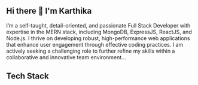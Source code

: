 ## Hi there 👋 I'm Karthika


I’m a self-taught, detail-oriented, and passionate Full Stack Developer with expertise in the MERN stack, including MongoDB, ExpressJS, ReactJS, and Node.js. I thrive on developing robust, high-performance web applications that enhance user engagement through effective coding practices. I am actively seeking a challenging role to further refine my skills within a collaborative and innovative team environment...


## Tech Stack


